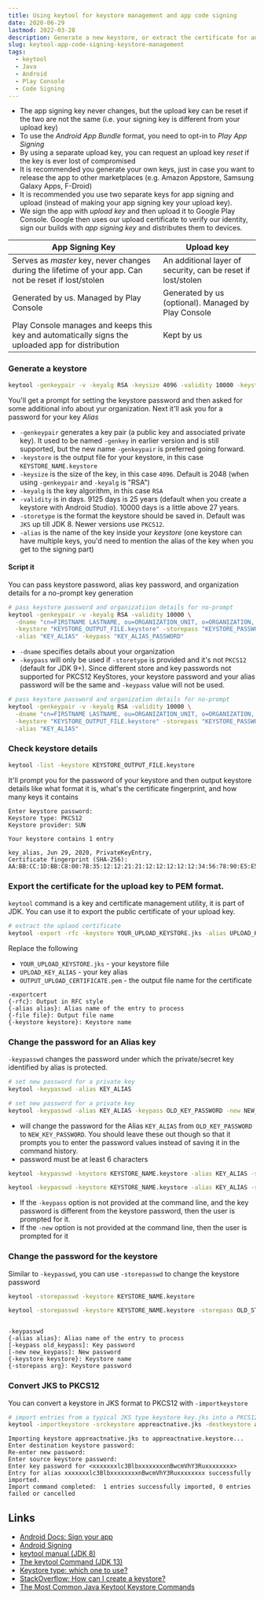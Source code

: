 ```yaml
---
title: Using keytool for keystore management and app code signing
date: 2020-06-29
lastmod: 2022-03-28
description: Generate a new keystore, or extract the certificate for an upload key
slug: keytool-app-code-signing-keystore-management
tags:
  - keytool
  - Java
  - Android
  - Play Console
  - Code Signing
---
```


- The app signing key never changes, but the upload key can be reset if the two are not the same (i.e. your signing key is different from your upload key)
- To use the _Android App Bundle_ format, you need to opt-in to _Play App Signing_
- By using a separate upload key, you can request an upload key _reset_ if the key is ever lost of compromised
- It is recommended you generate your own keys, just in case you want to release the app to other marketplaces (e.g. Amazon Appstore, Samsung Galaxy Apps, F-Droid)
- It is recommended you use two separate keys for app signing and upload (instead of making your app signing key your upload key).
- We sign the app with _upload key_ and then upload it to Google Play Console. Google then uses our upload certificate to verify our identity, sign our builds with _app signing key_ and distributes them to devices.

| App Signing Key                                                                                        | Upload key                                                   |
| ------------------------------------------------------------------------------------------------------ | ------------------------------------------------------------ |
| Serves as _master_ key, never changes during the lifetime of your app. Can not be reset if lost/stolen | An additional layer of security, can be reset if lost/stolen |
| Generated by us. Managed by Play Console                                                               | Generated by us (optional). Managed by Play Console          |
| Play Console manages and keeps this key and automatically signs the uploaded app for distribution      | Kept by us                                                   |

### Generate a keystore

```bash
keytool -genkeypair -v -keyalg RSA -keysize 4096 -validity 10000 -keystore KEYSTORE_OUTPUT_FILE.keystore -alias KEY_ALIAS
```

You'll get a prompt for setting the keystore password and then asked for some additional info about yur organization. Next it'll ask you for a password for your key _Alias_

- `-genkeypair` generates a key pair (a public key and associated private key). It used to be named `-genkey` in earlier version and is still supported, but the new name `-genkeypair` is preferred going forward.
- `-keystore` is the output file for your keystore, in this case `KEYSTORE_NAME.keystore`
- `-keysize` is the size of the key, in this case `4096`. Default is 2048 (when using `-genkeypair` and `-keyalg` is "RSA")
- `-keyalg` is the key algorithm, in this case `RSA`
- `-validity` is in days. 9125 days is 25 years (default when you create a keystore with Android Studio). 10000 days is a little above 27 years.
- `-storetype` is the format the keystore should be saved in. Default was `JKS` up till JDK 8. Newer versions use `PKCS12`.
- `-alias` is the name of the key inside your _keystore_ (one keystore can have multiple keys, you'd need to mention the alias of the key when you get to the signing part)

#### Script it

You can pass keystore password, alias key password, and organization details for a no-prompt key generation

```bash
# pass keystore password and organizatiion details for no-prompt
keytool -genkeypair -v -keyalg RSA -validity 10000 \
  -dname "cn=FIRSTNAME LASTNAME, ou=ORGANIZATION_UNIT, o=ORGANIZATION, c=COUNTRY_CODE" \
  -keystore "KEYSTORE_OUTPUT_FILE.keystore" -storepass "KEYSTORE_PASSWORD" -storetype "JKS" \
  -alias "KEY_ALIAS" -keypass "KEY_ALIAS_PASSWORD"
```

- `-dname` specifies details about your organization
- `-keypass` will only be used if `-storetype` is provided and it's not `PKCS12` (default for JDK 9+). Since different store and key passwords not supported for PKCS12 KeyStores, your keystore password and your alias password will be the same and `-keypass` value will not be used.

```bash
# pass keystore password and organization details for no-prompt
keytool -genkeypair -v -keyalg RSA -validity 10000 \
  -dname "cn=FIRSTNAME LASTNAME, ou=ORGANIZATION_UNIT, o=ORGANIZATION, c=COUNTRY_CODE" \
  -keystore "KEYSTORE_OUTPUT_FILE.keystore" -storepass "KEYSTORE_PASSWORD" \
  -alias "KEY_ALIAS"
```

### Check keystore details

```bash
keytool -list -keystore KEYSTORE_OUTPUT_FILE.keystore
```

It'll prompt you for the password of your keystore and then output keystore details like what format it is, what's the certificate fingerprint, and how many keys it contains

```
Enter keystore password:
Keystore type: PKCS12
Keystore provider: SUN

Your keystore contains 1 entry

key_alias, Jun 29, 2020, PrivateKeyEntry,
Certificate fingerprint (SHA-256): AA:BB:CC:1D:BB:C8:00:7B:35:12:12:21:21:12:12:12:12:12:34:56:78:90:E5:E5:A3:EB:1A:56:E3:2C:73:63
```

### Export the certificate for the upload key to PEM format.

`keytool` command is a key and certificate management utility, it is part of JDK. You can use it to export the public certificate of your upload key.

```bash
# extract the uplaod certificate
keytool -export -rfc -keystore YOUR_UPLOAD_KEYSTORE.jks -alias UPLOAD_KEY_ALIAS -file OUTPUT_UPLOAD_CERTIFICATE.pem
```

Replace the following

- `YOUR_UPLOAD_KEYSTORE.jks` - your keystore fiile
- `UPLOAD_KEY_ALIAS` - your key alias
- `OUTPUT_UPLOAD_CERTIFICATE.pem` - the output file name for the certificate

```
-exportcert
{-rfc}: Output in RFC style
{-alias alias}: Alias name of the entry to process
{-file file}: Output file name
{-keystore keystore}: Keystore name
```

### Change the password for an Alias key

`-keypasswd` changes the password under which the private/secret key identified by alias is protected.

```bash
# set new password for a private key
keytool -keypasswd -alias KEY_ALIAS
```

```bash
# set new password for a private key
keytool -keypasswd -alias KEY_ALIAS -keypass OLD_KEY_PASSWORD -new NEW_KEY_PASSWORD
```

- will change the password for the Alias `KEY_ALIAS` from `OLD_KEY_PASSWORD` to `NEW_KEY_PASSWORD`. You should leave these out though so that it prompts you to enter the password values instead of saving it in the command history.
- password must be at least 6 characters

```bash
keytool -keypasswd -keystore KEYSTORE_NAME.keystore -alias KEY_ALIAS -storepass KEYSTORE_PASSWORD -keypass OLD_KEY_PASSWORD -new NEW_KEY_PASSWORD
```

```bash
keytool -keypasswd -keystore KEYSTORE_NAME.keystore -alias KEY_ALIAS -storepass KEYSTORE_PASSWORD
```

- If the `-keypass` option is not provided at the command line, and the key password is different from the keystore password, then the user is prompted for it.
- If the `-new` option is not provided at the command line, then the user is prompted for it

### Change the password for the keystore

Similar to `-keypasswd`, you can use `-storepasswd` to change the keystore password

```bash
keytool -storepasswd -keystore KEYSTORE_NAME.keystore
```

```bash
keytool -storepasswd -keystore KEYSTORE_NAME.keystore -storepass OLD_STORE_PASSWORD -new OLD_STORE_PASSWORD
```

```

-keypasswd
{-alias alias}: Alias name of the entry to process
[-keypass old_keypass]: Key password
[-new new_keypass]: New password
{-keystore keystore}: Keystore name
{-storepass arg}: Keystore password

```

### Convert JKS to PKCS12

You can convert a keystore in JKS format to PKCS12 with `-importkeystore`

```bash
# import entries from a typical JKS type keystore key.jks into a PKCS12 keystore
keytool -importkeystore -srckeystore appreactnative.jks -destkeystore appreactnative.keystore -deststoretype pkcs12
```

```
Importing keystore appreactnative.jks to appreactnative.keystore...
Enter destination keystore password:
Re-enter new password:
Enter source keystore password:
Enter key password for <xxxxxxxlc3BlbxxxxxxxxnBwcmVhY3Ruxxxxxxxx>
Entry for alias xxxxxxxlc3BlbxxxxxxxxnBwcmVhY3Ruxxxxxxxx successfully imported.
Import command completed:  1 entries successfully imported, 0 entries failed or cancelled
```

## Links

- [Android Docs: Sign your app](https://developer.android.com/studio/publish/app-signing)
- [Android Signing](http://docs.phonegap.com/phonegap-build/signing/android/)
- [keytool manual (JDK 8)](https://docs.oracle.com/javase/8/docs/technotes/tools/unix/keytool.html)
- [The keytool Command (JDK 13)](https://docs.oracle.com/en/java/javase/13/docs/specs/man/keytool.html)
- [Keystore type: which one to use?](https://stackoverflow.com/a/11540061)
- [StackOverflow: How can I create a keystore?](https://stackoverflow.com/questions/3997748/how-can-i-create-a-keystore)
- [The Most Common Java Keytool Keystore Commands](https://www.sslshopper.com/article-most-common-java-keytool-keystore-commands.html)
